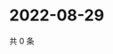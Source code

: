# 2022-08-29

共 0 条

<!-- BEGIN WEIBO -->
<!-- 最后更新时间 Mon Aug 29 2022 05:00:55 GMT+0800 (China Standard Time) -->

<!-- END WEIBO -->
